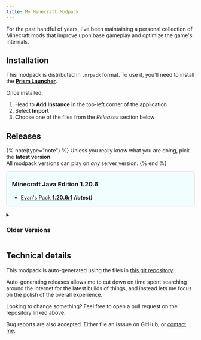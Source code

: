 ```yaml
---
title: My Minecraft Modpack
---
```


For the past handful of years, I've been maintaining a personal collection of Minecraft mods that improve upon base gameplay and optimize the game's internals.

## Installation

This modpack is distributed in `.mrpack` format. To use it, you'll need to install the [**Prism Launcher**](https://prismlauncher.org/).

Once installed:

1. Head to **Add Instance** in the top-left corner of the application
2. Select **Import**
3. Choose one of the files from the *Releases* section below

## Releases

{% note(type="note") %}
Unless you really know what you are doing, pick the <strong>latest version</strong>.
<br>
All modpack versions can play on <em>any</em> server version.
{% end %}

<div style="padding:0 1em; border: 1px solid #d7dde3; border-radius: 5px;margin-bottom: 1em; background-color: #f0feff;">
<h3>Minecraft Java Edition 1.20.6</h3>

- [Evan's Pack **1.20.6r1**](https://cdn.modrinth.com/data/nKkJC7Iv/versions/Kj3ZzMMv/Evan%27s%20Pack-1.20.6r1.mrpack) ***(latest)***

</div>

<details style="margin-bottom: 1em;"><summary><h3>Older Versions</h3></summary>
<div style="padding: 1em; padding-bottom: 0;">

These older modpack versions are provided if you are looking to run a specific version of Minecraft.

Remember: **all modpack versions can play on any server version**. You do not need to match the modpack version with the server version like you would with a vanilla client.

### Minecraft Java Edition 1.20.4

- [Evan's Pack **1.20.4r4**](https://cdn.modrinth.com/data/nKkJC7Iv/versions/a3hrLpfo/Evan%27s%20Pack-1.20.4r4.mrpack)
- [Evan's Pack **1.20.4r3**](https://cdn.modrinth.com/data/nKkJC7Iv/versions/hFy6iByf/Evan%27s%20Pack-1.20.4r3.mrpack)
- [Evan's Pack **1.20.4r2**](https://cdn.modrinth.com/data/nKkJC7Iv/versions/52mlbdUy/Evan%27s%20Pack-1.20.4r2.mrpack)
- [Evan's Pack **1.20.4r1**](https://cdn.modrinth.com/data/nKkJC7Iv/versions/o8HTUQHL/Evan%27s%20Pack-1.20.4r1.mrpack)

### Minecraft Java Edition 1.20.1

- [Evan's Pack **1.20.1r4**](https://cdn.modrinth.com/data/nKkJC7Iv/versions/coKM8Jeo/Evan%27s%20Pack-1.0.3.mrpack)
- [Evan's Pack **1.20.1r3**](https://cdn.modrinth.com/data/nKkJC7Iv/versions/E7p31pb0/Evan%27s%20Pack-1.0.2.mrpack)
- [Evan's Pack **1.20.1r2**](https://cdn.modrinth.com/data/nKkJC7Iv/versions/v0zqOGku/Evan%27s%20Pack-1.0.1.mrpack)
- [Evan's Pack **1.20.1r1**](https://cdn.modrinth.com/data/nKkJC7Iv/versions/lwGpxylY/Evan%27s%20Pack-1.0.0.mrpack)

### Minecraft Java Edition 1.20

- [Evan's Pack **1.20.0r1**](https://cdn.modrinth.com/data/nKkJC7Iv/versions/MgyEg9Al/Evan%27s%20Pack-0.0.7.mrpack) *(unstable)*

### Minecraft Java Edition 1.19.4

- [Evan's Pack **1.19.4r5**](https://cdn.modrinth.com/data/nKkJC7Iv/versions/YSjXUBL7/Evan%27s%20Pack-0.0.6.mrpack)
- [Evan's Pack **1.19.4r4**](https://cdn.modrinth.com/data/nKkJC7Iv/versions/GNT0c65J/Evan%27s%20Pack-0.0.5.mrpack)
- [Evan's Pack **1.19.4r3**](https://cdn.modrinth.com/data/nKkJC7Iv/versions/7tf1Ztif/Evan%27s%20Pack-0.0.4.mrpack)
- [Evan's Pack **1.19.4r2**](https://cdn.modrinth.com/data/nKkJC7Iv/versions/L2spHFWY/Evan%27s%20Pack-0.0.2.mrpack)
- [Evan's Pack **1.19.4r1**](https://cdn.modrinth.com/data/nKkJC7Iv/versions/oUpY2RLM/Evan%27s%20Pack-0.0.1.mrpack)

### Minecraft Java Edition 1.19.2

- [Evan's Pack **1.19.2r1**](https://cdn.modrinth.com/data/nKkJC7Iv/versions/bgEXtoBN/Evan%27s%20Pack-1.19.2r1.mrpack)

### Minecraft Java Edition 1.19

- [Evan's Pack **1.19.0r1**](https://cdn.modrinth.com/data/nKkJC7Iv/versions/A214X9FY/Evan%27s%20Pack-1.19.0r1.mrpack)

### Minecraft Java Edition 1.18.2

- [Evan's Pack **1.18.2r1**](https://cdn.modrinth.com/data/nKkJC7Iv/versions/YEsaPWpv/Evan%27s%20Pack-1.18.2r1.mrpack)

### Minecraft Java Edition 1.18

- [Evan's Pack **1.18.0r1**](https://cdn.modrinth.com/data/nKkJC7Iv/versions/WNUmASYT/Evan%27s%20Pack-1.18.0r1.mrpack)

### Minecraft Java Edition 1.16.4

- [Evan's Pack **1.16.4r1**](https://cdn.modrinth.com/data/nKkJC7Iv/versions/4vs4F3HW/Evan%27s%20Pack-1.16.4r1.mrpack)

</div>
</details>

## Technical details

This modpack is auto-generated using the files in [this git repository](https://github.com/ewpratten/modpack).

Auto-generating releases allows me to cut down on time spent searching around the internet for the latest builds of things, and instead lets me focus on the polish of the overall experience.

Looking to change something? Feel free to open a pull request on the repository linked above.

Bug reports are also accepted. Either file an isssue on GitHub, or [contact me](/contact).
